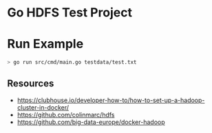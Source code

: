 # Go HDFS Test Project

# Run Example

```bash
> go run src/cmd/main.go testdata/test.txt
```

## Resources
- https://clubhouse.io/developer-how-to/how-to-set-up-a-hadoop-cluster-in-docker/
- https://github.com/colinmarc/hdfs
- https://github.com/big-data-europe/docker-hadoop